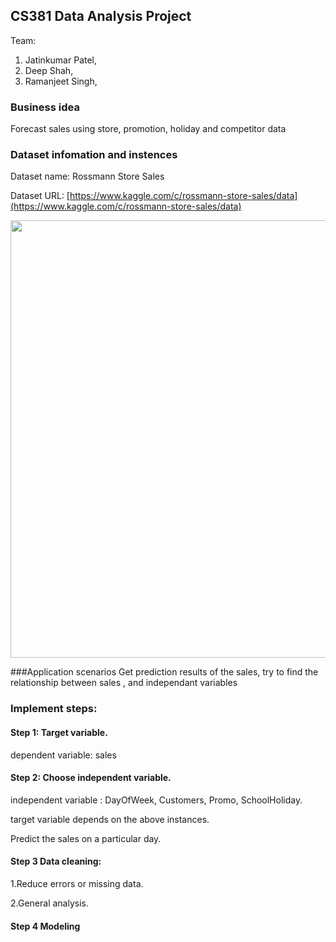 ## CS381 Data Analysis Project
Team:
  1. Jatinkumar Patel,
  2. Deep Shah,
  3. Ramanjeet Singh,
### Business idea
Forecast sales using store, promotion, holiday and competitor data

### Dataset infomation and instences

Dataset name: Rossmann Store Sales

Dataset URL: [https://www.kaggle.com/c/rossmann-store-sales/data](https://www.kaggle.com/c/rossmann-store-sales/data)

<image src="Store1_data_info.png" width="700" />

###Application scenarios
Get prediction results of the sales, try to find the relationship between sales , and independant variables

### Implement steps:
#### Step 1:  Target variable.

dependent variable: sales

#### Step 2:  Choose independent variable.

independent variable : DayOfWeek, Customers, Promo, SchoolHoliday.  

target variable depends on the above instances.

Predict the sales on a particular day.
   
#### Step 3 Data cleaning:
1.Reduce errors or missing data.

2.General analysis.

#### Step 4 Modeling




 


